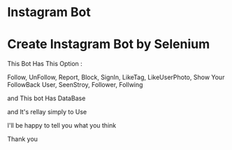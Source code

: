 # Instagram Bot

# Create Instagram Bot by Selenium

This Bot Has This Option :

Follow,
UnFollow,
Report, 
Block,
SignIn,
LikeTag,
LikeUserPhoto,
Show Your FollowBack User,
SeenStroy,
Follower,
Follwing

and This bot Has DataBase

and It's rellay simply to Use

I'll be happy to tell you what you think 

Thank you 
